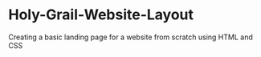 # Holy-Grail-Website-Layout
Creating a basic landing page for a website from scratch using HTML and CSS
